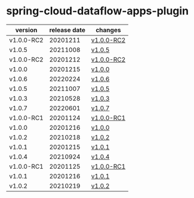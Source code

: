 # spring-cloud-dataflow-apps-plugin	


|version|release date|changes|
|---|---|---|
|v1.0.0-RC2|20201211|[v1.0.0-RC2](./v1.0.0-RC2-20201211.md)|
|v1.0.5|20211008|[v1.0.5](./v1.0.5-20211008.md)|
|v1.0.0-RC2|20201212|[v1.0.0-RC2](./v1.0.0-RC2-20201212.md)|
|v1.0.0|20201215|[v1.0.0](./v1.0.0-20201215.md)|
|v1.0.6|20220224|[v1.0.6](./v1.0.6-20220224.md)|
|v1.0.5|20211007|[v1.0.5](./v1.0.5-20211007.md)|
|v1.0.3|20210528|[v1.0.3](./v1.0.3-20210528.md)|
|v1.0.7|20220601|[v1.0.7](./v1.0.7-20220601.md)|
|v1.0.0-RC1|20201124|[v1.0.0-RC1](./v1.0.0-RC1-20201124.md)|
|v1.0.0|20201216|[v1.0.0](./v1.0.0-20201216.md)|
|v1.0.2|20210218|[v1.0.2](./v1.0.2-20210218.md)|
|v1.0.1|20201215|[v1.0.1](./v1.0.1-20201215.md)|
|v1.0.4|20210924|[v1.0.4](./v1.0.4-20210924.md)|
|v1.0.0-RC1|20201125|[v1.0.0-RC1](./v1.0.0-RC1-20201125.md)|
|v1.0.1|20201216|[v1.0.1](./v1.0.1-20201216.md)|
|v1.0.2|20210219|[v1.0.2](./v1.0.2-20210219.md)|
